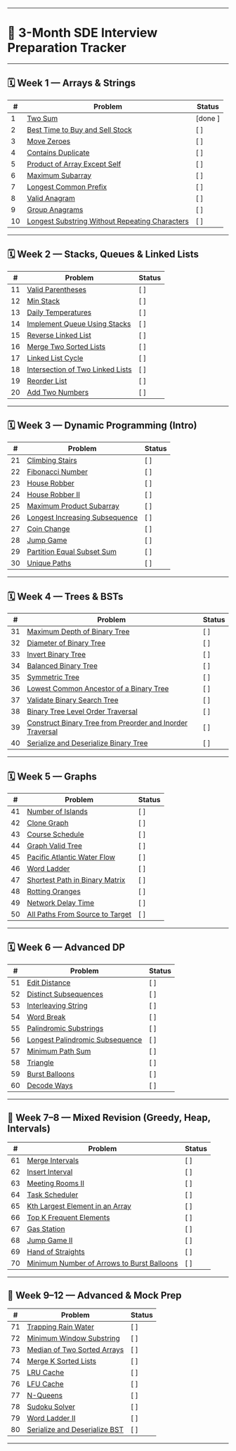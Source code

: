 

---

# 🧠 3-Month SDE Interview Preparation Tracker

---

## 🗓️ Week 1 — Arrays & Strings

| #  | Problem                                                                                                                         | Status |
| -- | ------------------------------------------------------------------------------------------------------------------------------- | ------ |
| 1  | [Two Sum](https://leetcode.com/problems/two-sum/)                                                                               | [done ]    |
| 2  | [Best Time to Buy and Sell Stock](https://leetcode.com/problems/best-time-to-buy-and-sell-stock/)                               | [ ]    |
| 3  | [Move Zeroes](https://leetcode.com/problems/move-zeroes/)                                                                       | [ ]    |
| 4  | [Contains Duplicate](https://leetcode.com/problems/contains-duplicate/)                                                         | [ ]    |
| 5  | [Product of Array Except Self](https://leetcode.com/problems/product-of-array-except-self/)                                     | [ ]    |
| 6  | [Maximum Subarray](https://leetcode.com/problems/maximum-subarray/)                                                             | [ ]    |
| 7  | [Longest Common Prefix](https://leetcode.com/problems/longest-common-prefix/)                                                   | [ ]    |
| 8  | [Valid Anagram](https://leetcode.com/problems/valid-anagram/)                                                                   | [ ]    |
| 9  | [Group Anagrams](https://leetcode.com/problems/group-anagrams/)                                                                 | [ ]    |
| 10 | [Longest Substring Without Repeating Characters](https://leetcode.com/problems/longest-substring-without-repeating-characters/) | [ ]    |

---

## 🗓️ Week 2 — Stacks, Queues & Linked Lists

| #  | Problem                                                                                             | Status |
| -- | --------------------------------------------------------------------------------------------------- | ------ |
| 11 | [Valid Parentheses](https://leetcode.com/problems/valid-parentheses/)                               | [ ]    |
| 12 | [Min Stack](https://leetcode.com/problems/min-stack/)                                               | [ ]    |
| 13 | [Daily Temperatures](https://leetcode.com/problems/daily-temperatures/)                             | [ ]    |
| 14 | [Implement Queue Using Stacks](https://leetcode.com/problems/implement-queue-using-stacks/)         | [ ]    |
| 15 | [Reverse Linked List](https://leetcode.com/problems/reverse-linked-list/)                           | [ ]    |
| 16 | [Merge Two Sorted Lists](https://leetcode.com/problems/merge-two-sorted-lists/)                     | [ ]    |
| 17 | [Linked List Cycle](https://leetcode.com/problems/linked-list-cycle/)                               | [ ]    |
| 18 | [Intersection of Two Linked Lists](https://leetcode.com/problems/intersection-of-two-linked-lists/) | [ ]    |
| 19 | [Reorder List](https://leetcode.com/problems/reorder-list/)                                         | [ ]    |
| 20 | [Add Two Numbers](https://leetcode.com/problems/add-two-numbers/)                                   | [ ]    |

---

## 🗓️ Week 3 — Dynamic Programming (Intro)

| #  | Problem                                                                                         | Status |
| -- | ----------------------------------------------------------------------------------------------- | ------ |
| 21 | [Climbing Stairs](https://leetcode.com/problems/climbing-stairs/)                               | [ ]    |
| 22 | [Fibonacci Number](https://leetcode.com/problems/fibonacci-number/)                             | [ ]    |
| 23 | [House Robber](https://leetcode.com/problems/house-robber/)                                     | [ ]    |
| 24 | [House Robber II](https://leetcode.com/problems/house-robber-ii/)                               | [ ]    |
| 25 | [Maximum Product Subarray](https://leetcode.com/problems/maximum-product-subarray/)             | [ ]    |
| 26 | [Longest Increasing Subsequence](https://leetcode.com/problems/longest-increasing-subsequence/) | [ ]    |
| 27 | [Coin Change](https://leetcode.com/problems/coin-change/)                                       | [ ]    |
| 28 | [Jump Game](https://leetcode.com/problems/jump-game/)                                           | [ ]    |
| 29 | [Partition Equal Subset Sum](https://leetcode.com/problems/partition-equal-subset-sum/)         | [ ]    |
| 30 | [Unique Paths](https://leetcode.com/problems/unique-paths/)                                     | [ ]    |

---

## 🗓️ Week 4 — Trees & BSTs

| #  | Problem                                                                                                                                               | Status |
| -- | ----------------------------------------------------------------------------------------------------------------------------------------------------- | ------ |
| 31 | [Maximum Depth of Binary Tree](https://leetcode.com/problems/maximum-depth-of-binary-tree/)                                                           | [ ]    |
| 32 | [Diameter of Binary Tree](https://leetcode.com/problems/diameter-of-binary-tree/)                                                                     | [ ]    |
| 33 | [Invert Binary Tree](https://leetcode.com/problems/invert-binary-tree/)                                                                               | [ ]    |
| 34 | [Balanced Binary Tree](https://leetcode.com/problems/balanced-binary-tree/)                                                                           | [ ]    |
| 35 | [Symmetric Tree](https://leetcode.com/problems/symmetric-tree/)                                                                                       | [ ]    |
| 36 | [Lowest Common Ancestor of a Binary Tree](https://leetcode.com/problems/lowest-common-ancestor-of-a-binary-tree/)                                     | [ ]    |
| 37 | [Validate Binary Search Tree](https://leetcode.com/problems/validate-binary-search-tree/)                                                             | [ ]    |
| 38 | [Binary Tree Level Order Traversal](https://leetcode.com/problems/binary-tree-level-order-traversal/)                                                 | [ ]    |
| 39 | [Construct Binary Tree from Preorder and Inorder Traversal](https://leetcode.com/problems/construct-binary-tree-from-preorder-and-inorder-traversal/) | [ ]    |
| 40 | [Serialize and Deserialize Binary Tree](https://leetcode.com/problems/serialize-and-deserialize-binary-tree/)                                         | [ ]    |

---

## 🗓️ Week 5 — Graphs

| #  | Problem                                                                                           | Status |
| -- | ------------------------------------------------------------------------------------------------- | ------ |
| 41 | [Number of Islands](https://leetcode.com/problems/number-of-islands/)                             | [ ]    |
| 42 | [Clone Graph](https://leetcode.com/problems/clone-graph/)                                         | [ ]    |
| 43 | [Course Schedule](https://leetcode.com/problems/course-schedule/)                                 | [ ]    |
| 44 | [Graph Valid Tree](https://leetcode.com/problems/graph-valid-tree/)                               | [ ]    |
| 45 | [Pacific Atlantic Water Flow](https://leetcode.com/problems/pacific-atlantic-water-flow/)         | [ ]    |
| 46 | [Word Ladder](https://leetcode.com/problems/word-ladder/)                                         | [ ]    |
| 47 | [Shortest Path in Binary Matrix](https://leetcode.com/problems/shortest-path-in-binary-matrix/)   | [ ]    |
| 48 | [Rotting Oranges](https://leetcode.com/problems/rotting-oranges/)                                 | [ ]    |
| 49 | [Network Delay Time](https://leetcode.com/problems/network-delay-time/)                           | [ ]    |
| 50 | [All Paths From Source to Target](https://leetcode.com/problems/all-paths-from-source-to-target/) | [ ]    |

---

## 🗓️ Week 6 — Advanced DP

| #  | Problem                                                                                           | Status |
| -- | ------------------------------------------------------------------------------------------------- | ------ |
| 51 | [Edit Distance](https://leetcode.com/problems/edit-distance/)                                     | [ ]    |
| 52 | [Distinct Subsequences](https://leetcode.com/problems/distinct-subsequences/)                     | [ ]    |
| 53 | [Interleaving String](https://leetcode.com/problems/interleaving-string/)                         | [ ]    |
| 54 | [Word Break](https://leetcode.com/problems/word-break/)                                           | [ ]    |
| 55 | [Palindromic Substrings](https://leetcode.com/problems/palindromic-substrings/)                   | [ ]    |
| 56 | [Longest Palindromic Subsequence](https://leetcode.com/problems/longest-palindromic-subsequence/) | [ ]    |
| 57 | [Minimum Path Sum](https://leetcode.com/problems/minimum-path-sum/)                               | [ ]    |
| 58 | [Triangle](https://leetcode.com/problems/triangle/)                                               | [ ]    |
| 59 | [Burst Balloons](https://leetcode.com/problems/burst-balloons/)                                   | [ ]    |
| 60 | [Decode Ways](https://leetcode.com/problems/decode-ways/)                                         | [ ]    |

---

## 🧠 Week 7–8 — Mixed Revision (Greedy, Heap, Intervals)

| #  | Problem                                                                                                                 | Status |
| -- | ----------------------------------------------------------------------------------------------------------------------- | ------ |
| 61 | [Merge Intervals](https://leetcode.com/problems/merge-intervals/)                                                       | [ ]    |
| 62 | [Insert Interval](https://leetcode.com/problems/insert-interval/)                                                       | [ ]    |
| 63 | [Meeting Rooms II](https://leetcode.com/problems/meeting-rooms-ii/)                                                     | [ ]    |
| 64 | [Task Scheduler](https://leetcode.com/problems/task-scheduler/)                                                         | [ ]    |
| 65 | [Kth Largest Element in an Array](https://leetcode.com/problems/kth-largest-element-in-an-array/)                       | [ ]    |
| 66 | [Top K Frequent Elements](https://leetcode.com/problems/top-k-frequent-elements/)                                       | [ ]    |
| 67 | [Gas Station](https://leetcode.com/problems/gas-station/)                                                               | [ ]    |
| 68 | [Jump Game II](https://leetcode.com/problems/jump-game-ii/)                                                             | [ ]    |
| 69 | [Hand of Straights](https://leetcode.com/problems/hand-of-straights/)                                                   | [ ]    |
| 70 | [Minimum Number of Arrows to Burst Balloons](https://leetcode.com/problems/minimum-number-of-arrows-to-burst-balloons/) | [ ]    |

---

## 🏁 Week 9–12 — Advanced & Mock Prep

| #  | Problem                                                                                       | Status |
| -- | --------------------------------------------------------------------------------------------- | ------ |
| 71 | [Trapping Rain Water](https://leetcode.com/problems/trapping-rain-water/)                     | [ ]    |
| 72 | [Minimum Window Substring](https://leetcode.com/problems/minimum-window-substring/)           | [ ]    |
| 73 | [Median of Two Sorted Arrays](https://leetcode.com/problems/median-of-two-sorted-arrays/)     | [ ]    |
| 74 | [Merge K Sorted Lists](https://leetcode.com/problems/merge-k-sorted-lists/)                   | [ ]    |
| 75 | [LRU Cache](https://leetcode.com/problems/lru-cache/)                                         | [ ]    |
| 76 | [LFU Cache](https://leetcode.com/problems/lfu-cache/)                                         | [ ]    |
| 77 | [N-Queens](https://leetcode.com/problems/n-queens/)                                           | [ ]    |
| 78 | [Sudoku Solver](https://leetcode.com/problems/sudoku-solver/)                                 | [ ]    |
| 79 | [Word Ladder II](https://leetcode.com/problems/word-ladder-ii/)                               | [ ]    |
| 80 | [Serialize and Deserialize BST](https://leetcode.com/problems/serialize-and-deserialize-bst/) | [ ]    |

---

